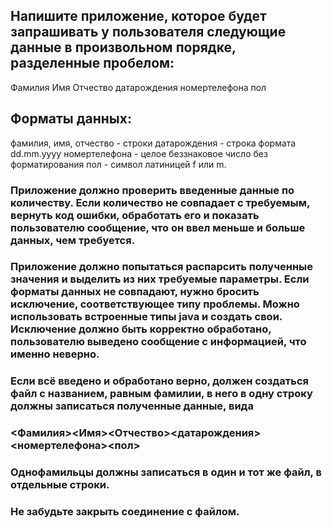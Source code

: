 ## Напишите приложение, которое будет запрашивать у пользователя следующие данные в произвольном порядке, разделенные пробелом:
 Фамилия Имя Отчество датарождения номертелефона пол

## Форматы данных:
 фамилия, имя, отчество - строки
 датарождения - строка формата dd.mm.yyyy
 номертелефона - целое беззнаковое число без форматирования
 пол - символ латиницей f или m.

### Приложение должно проверить введенные данные по количеству. Если количество не совпадает с требуемым, вернуть код ошибки, обработать его и показать пользователю сообщение, что он ввел меньше и больше данных, чем требуется.

### Приложение должно попытаться распарсить полученные значения и выделить из них требуемые параметры. Если форматы данных не совпадают, нужно бросить исключение, соответствующее типу проблемы. Можно использовать встроенные типы java и создать свои. Исключение должно быть корректно обработано, пользователю выведено сообщение с информацией, что именно неверно.

### Если всё введено и обработано верно, должен создаться файл с названием, равным фамилии, в него в одну строку должны записаться полученные данные, вида

### <Фамилия><Имя><Отчество><датарождения> <номертелефона><пол>

### Однофамильцы должны записаться в один и тот же файл, в отдельные строки.

### Не забудьте закрыть соединение с файлом.


